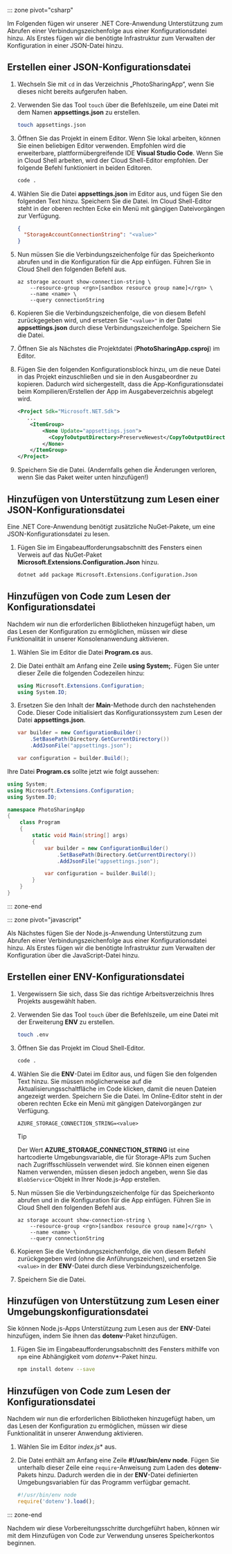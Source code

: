 ::: zone pivot="csharp"

Im Folgenden fügen wir unserer .NET Core-Anwendung Unterstützung zum Abrufen einer Verbindungszeichenfolge aus einer Konfigurationsdatei hinzu. Als Erstes fügen wir die benötigte Infrastruktur zum Verwalten der Konfiguration in einer JSON-Datei hinzu.

## <a name="create-a-json-configuration-file"></a>Erstellen einer JSON-Konfigurationsdatei

1. Wechseln Sie mit `cd` in das Verzeichnis „PhotoSharingApp“, wenn Sie dieses nicht bereits aufgerufen haben.

1. Verwenden Sie das Tool `touch` über die Befehlszeile, um eine Datei mit dem Namen **appsettings.json** zu erstellen.

    ```bash
    touch appsettings.json
    ```

1. Öffnen Sie das Projekt in einem Editor. Wenn Sie lokal arbeiten, können Sie einen beliebigen Editor verwenden. Empfohlen wird die erweiterbare, plattformübergreifende IDE **Visual Studio Code**. Wenn Sie in Cloud Shell arbeiten, wird der Cloud Shell-Editor empfohlen. Der folgende Befehl funktioniert in beiden Editoren.

    ```bash
    code .
    ```

1. Wählen Sie die Datei **appsettings.json** im Editor aus, und fügen Sie den folgenden Text hinzu. Speichern Sie die Datei. Im Cloud Shell-Editor steht in der oberen rechten Ecke ein Menü mit gängigen Dateivorgängen zur Verfügung.

    ```json
    {
      "StorageAccountConnectionString": "<value>"
    }
    ```

1. Nun müssen Sie die Verbindungszeichenfolge für das Speicherkonto abrufen und in die Konfiguration für die App einfügen. Führen Sie in Cloud Shell den folgenden Befehl aus.

    ```azurecli
    az storage account show-connection-string \
        --resource-group <rgn>[sandbox resource group name]</rgn> \
        --name <name> \
        --query connectionString
    ```

1. Kopieren Sie die Verbindungszeichenfolge, die von diesem Befehl zurückgegeben wird, und ersetzen Sie `"<value>"` in der Datei **appsettings.json** durch diese Verbindungszeichenfolge. Speichern Sie die Datei.

1. Öffnen Sie als Nächstes die Projektdatei (**PhotoSharingApp.csproj**) im Editor.

1. Fügen Sie den folgenden Konfigurationsblock hinzu, um die neue Datei in das Projekt einzuschließen und sie in den Ausgabeordner zu kopieren. Dadurch wird sichergestellt, dass die App-Konfigurationsdatei beim Kompilieren/Erstellen der App im Ausgabeverzeichnis abgelegt wird.

    ```xml
    <Project Sdk="Microsoft.NET.Sdk">
       ...
        <ItemGroup>
            <None Update="appsettings.json">
              <CopyToOutputDirectory>PreserveNewest</CopyToOutputDirectory>
            </None>
        </ItemGroup>
    </Project>
    ```

1. Speichern Sie die Datei. (Andernfalls gehen die Änderungen verloren, wenn Sie das Paket weiter unten hinzufügen!)

## <a name="add-support-to-read-a-json-configuration-file"></a>Hinzufügen von Unterstützung zum Lesen einer JSON-Konfigurationsdatei

Eine .NET Core-Anwendung benötigt zusätzliche NuGet-Pakete, um eine JSON-Konfigurationsdatei zu lesen.

1. Fügen Sie im Eingabeaufforderungsabschnitt des Fensters einen Verweis auf das NuGet-Paket **Microsoft.Extensions.Configuration.Json** hinzu.

    ```bash
    dotnet add package Microsoft.Extensions.Configuration.Json
    ```

## <a name="add-code-to-read-the-configuration-file"></a>Hinzufügen von Code zum Lesen der Konfigurationsdatei

Nachdem wir nun die erforderlichen Bibliotheken hinzugefügt haben, um das Lesen der Konfiguration zu ermöglichen, müssen wir diese Funktionalität in unserer Konsolenanwendung aktivieren.

1. Wählen Sie im Editor die Datei **Program.cs** aus.

1. Die Datei enthält am Anfang eine Zeile **using System;**. Fügen Sie unter dieser Zeile die folgenden Codezeilen hinzu:

    ```csharp
    using Microsoft.Extensions.Configuration;
    using System.IO;
    ```

1. Ersetzen Sie den Inhalt der **Main**-Methode durch den nachstehenden Code. Dieser Code initialisiert das Konfigurationssystem zum Lesen der Datei **appsettings.json**.

    ```csharp
    var builder = new ConfigurationBuilder()
        .SetBasePath(Directory.GetCurrentDirectory())
        .AddJsonFile("appsettings.json");

    var configuration = builder.Build();
    ```

Ihre Datei **Program.cs** sollte jetzt wie folgt aussehen:

```csharp
using System;
using Microsoft.Extensions.Configuration;
using System.IO;

namespace PhotoSharingApp
{
    class Program
    {
        static void Main(string[] args)
        {
            var builder = new ConfigurationBuilder()
                .SetBasePath(Directory.GetCurrentDirectory())
                .AddJsonFile("appsettings.json");

            var configuration = builder.Build();
        }
    }
}
```

::: zone-end

::: zone pivot="javascript"

Als Nächstes fügen Sie der Node.js-Anwendung Unterstützung zum Abrufen einer Verbindungszeichenfolge aus einer Konfigurationsdatei hinzu. Als Erstes fügen wir die benötigte Infrastruktur zum Verwalten der Konfiguration über die JavaScript-Datei hinzu.

## <a name="create-a-env-configuration-file"></a>Erstellen einer ENV-Konfigurationsdatei

1. Vergewissern Sie sich, dass Sie das richtige Arbeitsverzeichnis Ihres Projekts ausgewählt haben.

1. Verwenden Sie das Tool `touch` über die Befehlszeile, um eine Datei mit der Erweiterung **ENV** zu erstellen.

    ```bash
    touch .env
    ```

1. Öffnen Sie das Projekt im Cloud Shell-Editor.

    ```bash
    code .
    ```

1. Wählen Sie die **ENV**-Datei im Editor aus, und fügen Sie den folgenden Text hinzu. Sie müssen möglicherweise auf die Aktualisierungsschaltfläche im Code klicken, damit die neuen Dateien angezeigt werden. Speichern Sie die Datei. Im Online-Editor steht in der oberen rechten Ecke ein Menü mit gängigen Dateivorgängen zur Verfügung.

    ```
    AZURE_STORAGE_CONNECTION_STRING=<value>
    ```

    > [!TIP]
    > Der Wert **AZURE_STORAGE_CONNECTION_STRING** ist eine hartcodierte Umgebungsvariable, die für Storage-APIs zum Suchen nach Zugriffsschlüsseln verwendet wird. Sie können einen eigenen Namen verwenden, müssen diesen jedoch angeben, wenn Sie das `BlobService`-Objekt in Ihrer Node.js-App erstellen.

1. Nun müssen Sie die Verbindungszeichenfolge für das Speicherkonto abrufen und in die Konfiguration für die App einfügen. Führen Sie in Cloud Shell den folgenden Befehl aus.

    ```azurecli
    az storage account show-connection-string \
        --resource-group <rgn>[sandbox resource group name]</rgn> \
        --name <name> \
        --query connectionString
    ```

1. Kopieren Sie die Verbindungszeichenfolge, die von diesem Befehl zurückgegeben wird (ohne die Anführungszeichen), und ersetzen Sie `<value>` in der **ENV**-Datei durch diese Verbindungszeichenfolge.

1. Speichern Sie die Datei.

## <a name="add-support-to-read-an-environment-configuration-file"></a>Hinzufügen von Unterstützung zum Lesen einer Umgebungskonfigurationsdatei

Sie können Node.js-Apps Unterstützung zum Lesen aus der **ENV**-Datei hinzufügen, indem Sie ihnen das **dotenv**-Paket hinzufügen.

1. Fügen Sie im Eingabeaufforderungsabschnitt des Fensters mithilfe von `npm` eine Abhängigkeit vom *dotenv**-Paket hinzu.

    ```bash
    npm install dotenv --save
    ```

## <a name="add-code-to-read-the-configuration-file"></a>Hinzufügen von Code zum Lesen der Konfigurationsdatei

Nachdem wir nun die erforderlichen Bibliotheken hinzugefügt haben, um das Lesen der Konfiguration zu ermöglichen, müssen wir diese Funktionalität in unserer Anwendung aktivieren.

1. Wählen Sie im Editor *index.js** aus.

1. Die Datei enthält am Anfang eine Zeile **#!/usr/bin/env node**. Fügen Sie unterhalb dieser Zeile eine `require`-Anweisung zum Laden des **dotenv**-Pakets hinzu. Dadurch werden die in der **ENV**-Datei definierten Umgebungsvariablen für das Programm verfügbar gemacht.

    ```javascript
    #!/usr/bin/env node
    require('dotenv').load();

    ```
::: zone-end

Nachdem wir diese Vorbereitungsschritte durchgeführt haben, können wir mit dem Hinzufügen von Code zur Verwendung unseres Speicherkontos beginnen.
